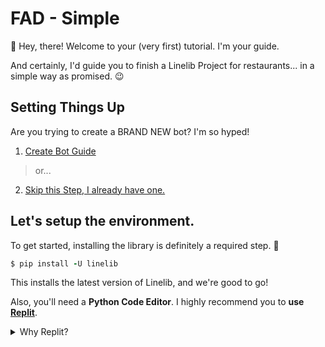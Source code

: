 # FAD - Simple
👋 Hey, there! Welcome to your (very first) tutorial. I'm your guide. 

And certainly, I'd guide you to finish a Linelib Project for restaurants... in a simple way as promised. 😉

## Setting Things Up
Are you trying to create a BRAND NEW bot? I'm so hyped!

1. <a href="#" target="_blank">Create Bot Guide</a>

> or...

2. [Skip this Step, I already have one.](#lets-setup-the-environment)

## Let's setup the environment.
To get started, installing the library is definitely a required step. 🥶

```ruby
$ pip install -U linelib
```

This installs the latest version of Linelib, and we're good to go!

Also, you'll need a **Python Code Editor**. I highly recommend you to **use [Replit](https://replit.com)**.

<details>
  <summary>Why Replit?</summary>
</details>
